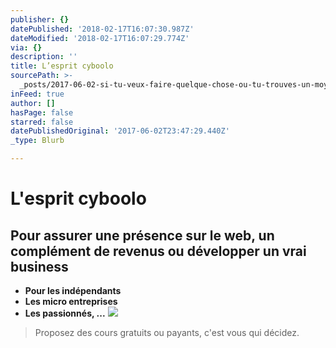 ```yaml
---
publisher: {}
datePublished: '2018-02-17T16:07:30.987Z'
dateModified: '2018-02-17T16:07:29.774Z'
via: {}
description: ''
title: L’esprit cyboolo
sourcePath: >-
  _posts/2017-06-02-si-tu-veux-faire-quelque-chose-ou-tu-trouves-un-moyen-ou-tu.md
inFeed: true
author: []
hasPage: false
starred: false
datePublishedOriginal: '2017-06-02T23:47:29.440Z'
_type: Blurb

---
```

# L'esprit cyboolo

## Pour assurer une présence sur le web, un complément de revenus ou développer un vrai business

* **Pour les indépendants**
* **Les micro entreprises**
* **Les passionnés, ...**
![](https://the-grid-user-content.s3-us-west-2.amazonaws.com/4b317bbe-9a5d-4e5e-b8e6-348c64e650cd.png)

> Proposez des cours gratuits ou payants, c'est vous qui décidez.